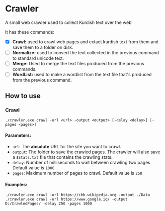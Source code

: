 # Crawler
A small web crawler used to collect Kurdish text over the web

It has these commands:
 - [X] **Crawl:** used to crawl web pages and extact kurdish text from them and save them to a folder on disk.
 - [ ] **Normalize:** used to convert the text collected in the previous command to standard unicode text.
 - [ ] **Merge:** Used to merge the text files produced from the previous commands.
 - [ ] **WordList:** used to make a wordlist from the text file that's produced from the previous command.

## How to use

### Crawl
```
./crawler.exe crawl -url <url> -output <output> [-delay <delay>] [-pages <pages>]
```

#### Parameters:
- `url`: The **absolute** URL for the site you want to crawl.
- `output`: The folder to save the crawled pages. The crawler will also save a `$Stats.txt` file that contains the crawling stats.
- `delay`: Number of milliseconds to wait between crawling two pages. Default value is `1000`
- `pages`: Maximum number of pages to crawl. Default value is `250`

#### Examples:
```
./crawler.exe crawl -url https://ckb.wikipedia.org -output ./Data
./crawler.exe crawl -url https://www.google.iq/ -output D:/CrawledPages/ -delay 250 -pages 1000
```
